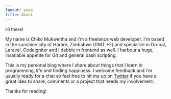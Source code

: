 ```yaml
---
layout: page
title: About
---
```


Hi there! 

My name is Chiko Mukwenha and i'm a freelance web developer. I'm based in the
sunshine city of Harare, Zimbabwe (GMT +2) and specialize in Drupal, Laravel, CodeIgniter and I dabble in frontend as well. I harbour a huge, insatiable appetite for Git and general bash scripting.

This is my personal blog where I share about things that I learn in programming, life and finding happiness. I welcome feedback and i'm usually ready for a chat so feel free to hit me
up on [Twitter](http://twitter.com/therealchiko) if you have a great idea to share, comments or a project that needs my involvement.

Thanks for reading!
